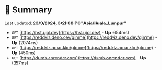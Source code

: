 # 📖 Summary
Last updated: **23/9/2024, 3:21:08 PG "Asia/Kuala_Lumpur"**

- `GET` [https://hst.ujol.dev](https://hst.ujol.dev) - **Up** (654ms)
- `GET` [https://reddviz.deno.dev/gimme](https://reddviz.deno.dev/gimme) - **Up** (2074ms)
- `GET` [https://reddviz.amar.kim/gimme](https://reddviz.amar.kim/gimme) - **Up** (450ms)
- `GET` [https://dumb.onrender.com](https://dumb.onrender.com) - **Up** (357ms)
